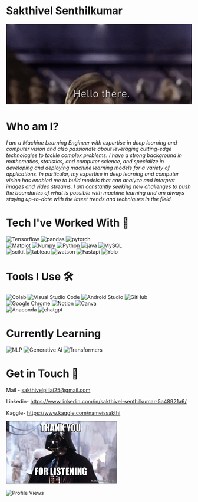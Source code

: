 # Sakthivel Senthilkumar
<img src='images/hello.gif' width=900>

# Who am I?
*I am a Machine Learning Engineer with expertise in deep learning and computer vision and also passionate about leveraging cutting-edge technologies to tackle complex problems. I have a strong background in mathematics, statistics, and computer science, and specialize in developing and deploying machine learning models for a variety of applications. In particular, my expertise in deep learning and computer vision has enabled me to build models that can analyze and interpret images and video streams. I am constantly seeking new challenges to push the boundaries of what is possible with machine learning and am always staying up-to-date with the latest trends and techniques in the field.*

# Tech I've Worked With 🥷
![Tensorflow](https://img.shields.io/badge/%20-Tensorflow-FF6C37?style=for-the-badge&logo=tensorflow&logoColor=white) ![pandas](https://img.shields.io/badge/Pandas-C51A4A?style=for-the-badge&logo=Pandas)  ![pytorch](https://img.shields.io/badge/%20-Pytorch-yellowgreen?style=for-the-badge&logo=pytorch&logoColor=red) <br>
 ![Matplot](https://img.shields.io/badge/Matplotlib-F5DF09?style=for-the-badge&logo=matplotlib&logoColor=white)  ![Numpy](https://img.shields.io/badge/Numpy-27407C?style=for-the-badge&logo=Numpy)
![Python](https://img.shields.io/badge/python-3670A0?style=for-the-badge&logo=python&logoColor=ffdd54) ![java](https://img.shields.io/badge/Java-green?style=for-the-badge&logo=java&logoColor=white) ![MySQL](https://img.shields.io/badge/mysql-%2300f.svg?style=for-the-badge&logo=mysql&logoColor=white) <br> ![scikit](https://img.shields.io/badge/Scikitlearn-%23000000.svg?style=for-the-badge&logo=scikit-learn&logoColor=#00C7B7) ![tableau](https://img.shields.io/badge/Tableau-0BF29E?style=for-the-badge&logo=tableau&logoColor=#00C7B7) ![watson](https://img.shields.io/badge/WatsonStudio-5B1B66?style=for-the-badge&logo=ibm) ![Fastapi](https://img.shields.io/badge/FastAPI-AA242E?style=for-the-badge&logo=fastapi) ![Yolo](https://img.shields.io/badge/Yolo-%23026AA7.svg?style=for-the-badge&logo=yolo&logoColor=white) 


# Tools I Use 🛠️
 ![Colab](https://img.shields.io/badge/Colab-FF6C37?style=for-the-badge&logo=jupyter&logoColor=white) ![Visual Studio Code](https://img.shields.io/badge/Visual%20Studio%20Code-0078d7.svg?style=for-the-badge&logo=visual-studio-code&logoColor=white) ![Android Studio](https://img.shields.io/badge/Android%20Studio-3DDC84.svg?style=for-the-badge&logo=android-studio&logoColor=white)  ![GitHub](https://img.shields.io/badge/github-%23121011.svg?style=for-the-badge&logo=github&logoColor=white) <br>
 ![Google Chrome](https://img.shields.io/badge/Google%20Chrome-4285F4?style=for-the-badge&logo=GoogleChrome&logoColor=white)  ![Notion](https://img.shields.io/badge/Notion-%23000000.svg?style=for-the-badge&logo=notion&logoColor=white)  ![Canva](https://img.shields.io/badge/Canva-%2300C4CC.svg?style=for-the-badge&logo=Canva&logoColor=white) <br>  ![Anaconda](https://img.shields.io/badge/Anaconda-000000?style=for-the-badge&logo=anaconda&logoColor=white) ![chatgpt](https://img.shields.io/badge/ChatGPT-%23026AA7.svg?style=for-the-badge&logo=openai&logoColor=white) 

# Currently Learning
![NLP](https://img.shields.io/badge/NLP-%2300ADD8.svg?style=for-the-badge&logo=nlp&logoColor=white) ![Generative Ai](https://img.shields.io/badge/-GAN's-E10098?style=for-the-badge&logo=&logoColor=white) ![Transformers](https://img.shields.io/badge/Transformers-3ECF8E?style=for-the-badge)

# Get in Touch 📱

Mail - sakthivelpillai25@gmail.com

Linkedin- https://www.linkedin.com/in/sakthivel-senthilkumar-5a48921a6/

Kaggle- https://www.kaggle.com/nameissakthi

<img src='images/thankyou.jpg' width=300>

![Profile Views](https://komarev.com/ghpvc/?username=ezioauditore-tech&label=VIEWS)

<!--
**ezioauditore-tech/ezioauditore-tech** is a ✨ _special_ ✨ repository because its `README.md` (this file) appears on your GitHub profile.

Here are some ideas to get you started:

- 🔭 I’m currently working on ...
- 🌱 I’m currently learning ...
- 👯 I’m looking to collaborate on ...
- 🤔 I’m looking for help with ...
- 💬 Ask me about ...
- 📫 How to reach me: ...
- 😄 Pronouns: ...
- ⚡ Fun fact: ...
-->
